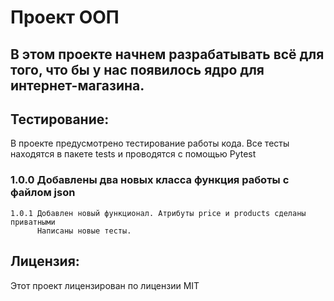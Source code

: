 # Проект ООП

## В этом проекте начнем разрабатывать всё для того, что бы у нас появилось ядро для интернет-магазина.

## Тестирование:
  В проекте предусмотрено тестирование работы кода.
  Все тесты находятся в пакете tests и проводятся с помощью Pytest

### 1.0.0 Добавлены два новых класса функция работы с файлом json
    1.0.1 Добавлен новый функционал. Атрибуты price и products сделаны приватными 
          Написаны новые тесты.
## Лицензия:
  Этот проект лицензирован по лицензии MIT




   